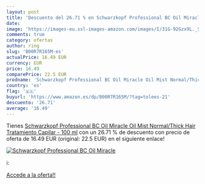 ```yaml
---
layout: post
title: 'Descuento del 26.71 % en Schwarzkopf Professional BC Oil Miracle '
date: 
image: 'https://images-eu.ssl-images-amazon.com/images/I/31G-92Gzx9L._SL200_.jpg'
comments: true
category: ofertas
author: ring
slug: 'B00R7R165M-es'
actualPrice: 16.49 EUR
currency: EUR
price: 16.49
comparePrice: 22.5 EUR
prodname: 'Schwarzkopf Professional BC Oil Miracle Oil Mist Normal/Thick Hair Tratamiento Capilar - 100 ml'
country: 'es'
flag: '🇪🇸'
buyurl: 'https://www.amazon.es/dp/B00R7R165M/?tag=tolees-21'
descuento: '26.71'
average: '16.49'
---
```


Tienes [Schwarzkopf Professional BC Oil Miracle Oil Mist Normal/Thick Hair Tratamiento Capilar - 100 ml](https://www.amazon.es/dp/B00R7R165M/?tag=tolees-21) con un 26.71 % de descuento con precio de oferta de 16.49 EUR (original: 22.5 EUR) en el siguiente enlace!

[![Schwarzkopf Professional BC Oil Miracle ](https://images-eu.ssl-images-amazon.com/images/I/31G-92Gzx9L._SL200_.jpg)](https://www.amazon.es/dp/B00R7R165M/?tag=tolees-21)

ℹ️:


[Accede a la oferta!!](https://www.amazon.es/dp/B00R7R165M/?tag=tolees-21)
